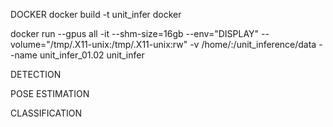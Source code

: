 DOCKER
docker build -t unit_infer docker

docker run --gpus all -it --shm-size=16gb --env="DISPLAY" --volume="/tmp/.X11-unix:/tmp/.X11-unix:rw" -v /home/:/unit_inference/data --name unit_infer_01.02 unit_infer

DETECTION

POSE ESTIMATION

CLASSIFICATION
